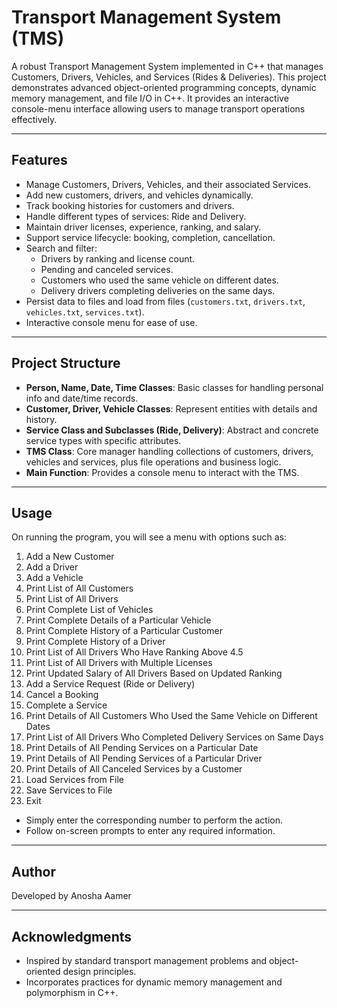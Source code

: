 # Transport Management System (TMS)

A robust Transport Management System implemented in C++ that manages Customers, Drivers, Vehicles, and Services (Rides & Deliveries). This project demonstrates advanced object-oriented programming concepts, dynamic memory management, and file I/O in C++. It provides an interactive console-menu interface allowing users to manage transport operations effectively.

---

## Features

- Manage Customers, Drivers, Vehicles, and their associated Services.
- Add new customers, drivers, and vehicles dynamically.
- Track booking histories for customers and drivers.
- Handle different types of services: Ride and Delivery.
- Maintain driver licenses, experience, ranking, and salary.
- Support service lifecycle: booking, completion, cancellation.
- Search and filter:
  - Drivers by ranking and license count.
  - Pending and canceled services.
  - Customers who used the same vehicle on different dates.
  - Delivery drivers completing deliveries on the same days.
- Persist data to files and load from files (`customers.txt`, `drivers.txt`, `vehicles.txt`, `services.txt`).
- Interactive console menu for ease of use.

---

## Project Structure

- **Person, Name, Date, Time Classes**: Basic classes for handling personal info and date/time records.
- **Customer, Driver, Vehicle Classes**: Represent entities with details and history.
- **Service Class and Subclasses (Ride, Delivery)**: Abstract and concrete service types with specific attributes.
- **TMS Class**: Core manager handling collections of customers, drivers, vehicles and services, plus file operations and business logic.
- **Main Function**: Provides a console menu to interact with the TMS.

---

## Usage

On running the program, you will see a menu with options such as:

1. Add a New Customer  
2. Add a Driver  
3. Add a Vehicle  
4. Print List of All Customers  
5. Print List of All Drivers  
6. Print Complete List of Vehicles  
7. Print Complete Details of a Particular Vehicle  
8. Print Complete History of a Particular Customer  
9. Print Complete History of a Driver  
10. Print List of All Drivers Who Have Ranking Above 4.5  
11. Print List of All Drivers with Multiple Licenses  
12. Print Updated Salary of All Drivers Based on Updated Ranking  
13. Add a Service Request (Ride or Delivery)  
14. Cancel a Booking  
15. Complete a Service  
16. Print Details of All Customers Who Used the Same Vehicle on Different Dates  
17. Print List of All Drivers Who Completed Delivery Services on Same Days  
18. Print Details of All Pending Services on a Particular Date  
19. Print Details of All Pending Services of a Particular Driver  
20. Print Details of All Canceled Services by a Customer  
21. Load Services from File  
22. Save Services to File  
23. Exit

- Simply enter the corresponding number to perform the action.
- Follow on-screen prompts to enter any required information.

---

## Author

Developed by Anosha Aamer

---

## Acknowledgments

- Inspired by standard transport management problems and object-oriented design principles.
- Incorporates practices for dynamic memory management and polymorphism in C++.


